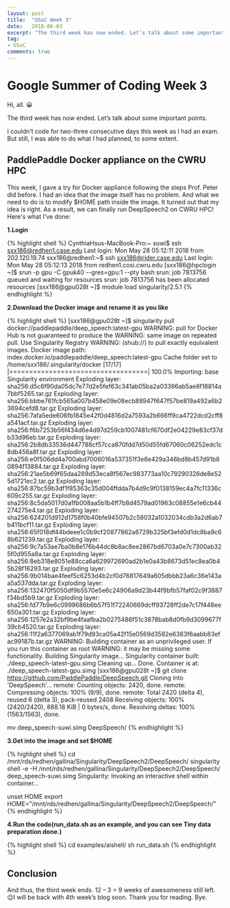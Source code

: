 ```yaml
---
layout: post
title:  "GSoC Week 3"
date:   2018-06-03
excerpt: "The third week has now ended. Let’s talk about some important points."
tag:
- GSoC
comments: true
---
```


# Google Summer of Coding Week 3

Hi, all. 😀

The third week has now ended. Let’s talk about some important points.

I couldn’t code for two-three consecutive days this week as I had an exam. But still, I was able to do what I had planned, to some extent.

## PaddlePaddle Docker appliance on the CWRU HPC
This week, I gave a try for Docker appliance following the steps Prof. Peter did before. I had an idea that the image itself has no problem. And what we need to do is to modify $HOME path inside the image. It turned out that my idea is right. As a result, we can finally run DeepSpeech2 on CWRU HPC! Here's what I've done:

**1.Login**

{% highlight shell %}
CynthiaHsus-MacBook-Pro:~ suwi$ ssh sxx186@redhen1.case.edu
Last login: Mon May 28 05:12:11 2018 from 202.120.19.74
sxx186@redhen1:~$ ssh sxx186@rider.case.edu
Last login: Mon May 28 05:12:13 2018 from redhen1.cosi.cwru.edu
[sxx186@hpclogin ~]$ srun -p gpu -C gpuk40 --gres=gpu:1 --pty bash
srun: job 7813756 queued and waiting for resources
srun: job 7813756 has been allocated resources
[sxx186@gpu028t ~]$ module load singularity/2.5.1
{% endhighlight %}

**2.Download the Docker image and rename it as you like**

{% highlight shell %}
[sxx186@gpu028t ~]$ singularity pull docker://paddlepaddle/deep_speech:latest-gpu
WARNING: pull for Docker Hub is not guaranteed to produce the
WARNING: same image on repeated pull. Use Singularity Registry
WARNING: (shub://) to pull exactly equivalent images.
Docker image path: index.docker.io/paddlepaddle/deep_speech:latest-gpu
Cache folder set to /home/sxx186/.singularity/docker
[17/17] |===================================| 100.0% 
Importing: base Singularity environment
Exploding layer: sha256:d5c6f90da05dc7e77d2e5fef63c341ab05ba2a03396ab5ae8f18814a7bbf5265.tar.gz
Exploding layer: sha256:bbbe761fcb565a007b458e09e08ecb88947f647f57be819a492a6b23694cefd8.tar.gz
Exploding layer: sha256:7afa5ede606fb1845e42f0d4816d2a7593a2b666ff9ca4722dcd2cff8a541acf.tar.gz
Exploding layer: sha256:f6b7253b56f434d6e4d97d259cb1007481cf670df2e04229e83cf37db33d96eb.tar.gz
Exploding layer: sha256:2b8db33536d447786cf57cca870fdd7d50d55fd67060c06252edc1c8db456a8f.tar.gz
Exploding layer: sha256:e0f506dd4a700abd7006016a537351f3e6e429a346bd8b457d91b80894f13884.tar.gz
Exploding layer: sha256:21ae5b69f65daa289d53eca8f567ec983773aa10c79290326de8e525d1721ec2.tar.gz
Exploding layer: sha256:87bc59b3df1f85363c35d004ffdda7b4d9c9f0138159ec4a7fc11336c609c255.tar.gz
Exploding layer: sha256:8c5da5017d0a1fb008aa5b1b4ff7b8d4579ad01963c08855e1e6cb44274275e4.tar.gz
Exploding layer: sha256:624201d912d1758f0b40bfe94507b2c58032a1032034cdb3a2d6ab7b411bcf11.tar.gz
Exploding layer: sha256:65f018df44bdeee1c0b9cf20877862a6729b325bf3efd0d1dc8ba9c68b621239.tar.gz
Exploding layer: sha256:9c7a53ae7ba0b8e176b44dc8b8ac8ee2867bd6703a0e7c7300ab325f0d955a8a.tar.gz
Exploding layer: sha256:8eb318e8051e88cca6a629972690ad2b1e0a43b8673d51ec8ea0b45b28f16293.tar.gz
Exploding layer: sha256:9b014bae4feef5c6253d4b2cf0d76817649a605dbbb23a6c36e143aa5a537dda.tar.gz
Exploding layer: sha256:132470f5050df9b5570e5e6c24906a9d23b44f9bfb57faf02c9f3887f34bd5b9.tar.gz
Exploding layer: sha256:fd77b9e6c0999686b6b57f51f72240669dcff93728ff2de7c17f448ee650a301.tar.gz
Exploding layer: sha256:1257e2a32bf9be4faafba2b0275486f51c3878bab8d0fb9d3099677f39cb4520.tar.gz
Exploding layer: sha256:11f2a6377069ab1f79d93ca05a42f15e0569d3582e6383f6aabb83efac99187b.tar.gz
WARNING: Building container as an unprivileged user. If you run this container as root
WARNING: it may be missing some functionality.
Building Singularity image...
Singularity container built: ./deep_speech-latest-gpu.simg
Cleaning up...
Done. Container is at: ./deep_speech-latest-gpu.simg
[sxx186@gpu028t ~]$ git clone https://github.com/PaddlePaddle/DeepSpeech.git
Cloning into 'DeepSpeech'...
remote: Counting objects: 2420, done.
remote: Compressing objects: 100% (9/9), done.
remote: Total 2420 (delta 4), reused 6 (delta 3), pack-reused 2408
Receiving objects: 100% (2420/2420), 888.18 KiB | 0 bytes/s, done.
Resolving deltas: 100% (1563/1563), done.

mv deep_speech-suwi.simg DeepSpeech/
{% endhighlight %}

**3.Get into the image and set $HOME**

{% highlight shell %}
cd /mnt/rds/redhen/gallina/Singularity/DeepSpeech2/DeepSpeech/
singularity shell -e -H /mnt/rds/redhen/gallina/Singularity/DeepSpeech2/DeepSpeech/ deep_speech-suwi.simg
Singularity: Invoking an interactive shell within container...

unset HOME
export HOME="/mnt/rds/redhen/gallina/Singularity/DeepSpeech2/DeepSpeech/"
{% endhighlight %}

**4.Run the code(run_data.sh as an example, and you can see Tiny data preparation done.)**

{% highlight shell %}
cd examples/aishell/
sh run_data.sh
{% endhighlight %}

## Conclusion
And thus, the third week ends. 12 – 3 = 9 weeks of awesomeness still left. 😉I will be back with 4th week’s blog soon. Thank you for reading. Bye.



